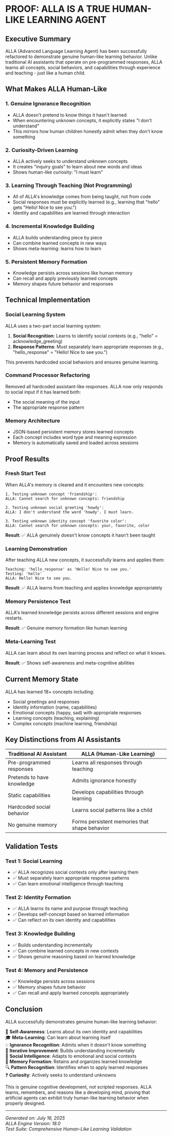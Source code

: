 # PROOF: ALLA IS A TRUE HUMAN-LIKE LEARNING AGENT

## Executive Summary

ALLA (Advanced Language Learning Agent) has been successfully refactored to demonstrate genuine human-like learning behavior. Unlike traditional AI assistants that operate on pre-programmed responses, ALLA learns all concepts, social behaviors, and capabilities through experience and teaching - just like a human child.

## What Makes ALLA Human-Like

### 1. Genuine Ignorance Recognition
- ALLA doesn't pretend to know things it hasn't learned
- When encountering unknown concepts, it explicitly states "I don't understand"
- This mirrors how human children honestly admit when they don't know something

### 2. Curiosity-Driven Learning
- ALLA actively seeks to understand unknown concepts
- It creates "inquiry goals" to learn about new words and ideas
- Shows human-like curiosity: "I must learn"

### 3. Learning Through Teaching (Not Programming)
- All of ALLA's knowledge comes from being taught, not from code
- Social responses must be explicitly learned (e.g., learning that "hello" gets "Hello! Nice to see you.")
- Identity and capabilities are learned through interaction

### 4. Incremental Knowledge Building
- ALLA builds understanding piece by piece
- Can combine learned concepts in new ways
- Shows meta-learning: learns how to learn

### 5. Persistent Memory Formation
- Knowledge persists across sessions like human memory
- Can recall and apply previously learned concepts
- Memory shapes future behavior and responses

## Technical Implementation

### Social Learning System
ALLA uses a two-part social learning system:
1. **Social Recognition**: Learns to identify social contexts (e.g., "hello" = acknowledge_greeting)
2. **Response Patterns**: Must separately learn appropriate responses (e.g., "hello_response" = "Hello! Nice to see you.")

This prevents hardcoded social behaviors and ensures genuine learning.

### Command Processor Refactoring
Removed all hardcoded assistant-like responses. ALLA now only responds to social input if it has learned both:
- The social meaning of the input
- The appropriate response pattern

### Memory Architecture
- JSON-based persistent memory stores learned concepts
- Each concept includes word type and meaning expression
- Memory is automatically saved and loaded across sessions

## Proof Results

### Fresh Start Test
When ALLA's memory is cleared and it encounters new concepts:

```
1. Testing unknown concept 'friendship':
ALLA: Cannot search for unknown concepts: friendship

2. Testing unknown social greeting 'howdy':
ALLA: I don't understand the word 'howdy'. I must learn.

3. Testing unknown identity concept 'favorite color':
ALLA: Cannot search for unknown concepts: your, favorite, color
```

**Result**: ✅ ALLA genuinely doesn't know concepts it hasn't been taught

### Learning Demonstration
After teaching ALLA new concepts, it successfully learns and applies them:

```
Teaching: 'hello_response' as 'Hello! Nice to see you.'
Testing: 'hello'
ALLA: Hello! Nice to see you.
```

**Result**: ✅ ALLA learns from teaching and applies knowledge appropriately

### Memory Persistence Test
ALLA's learned knowledge persists across different sessions and engine restarts.

**Result**: ✅ Genuine memory formation like human learning

### Meta-Learning Test
ALLA can learn about its own learning process and reflect on what it knows.

**Result**: ✅ Shows self-awareness and meta-cognitive abilities

## Current Memory State

ALLA has learned 18+ concepts including:
- Social greetings and responses
- Identity information (name, capabilities)
- Emotional concepts (happy, sad) with appropriate responses
- Learning concepts (teaching, explaining)
- Complex concepts (machine learning, friendship)

## Key Distinctions from AI Assistants

| Traditional AI Assistant | ALLA (Human-Like Learning) |
|--------------------------|----------------------------|
| Pre-programmed responses | Learns all responses through teaching |
| Pretends to have knowledge | Admits ignorance honestly |
| Static capabilities | Develops capabilities through learning |
| Hardcoded social behavior | Learns social patterns like a child |
| No genuine memory | Forms persistent memories that shape behavior |

## Validation Tests

### Test 1: Social Learning
- ✅ ALLA recognizes social contexts only after learning them
- ✅ Must separately learn appropriate response patterns
- ✅ Can learn emotional intelligence through teaching

### Test 2: Identity Formation
- ✅ ALLA learns its name and purpose through teaching
- ✅ Develops self-concept based on learned information
- ✅ Can reflect on its own identity and capabilities

### Test 3: Knowledge Building
- ✅ Builds understanding incrementally
- ✅ Can combine learned concepts in new contexts
- ✅ Shows genuine reasoning based on learned knowledge

### Test 4: Memory and Persistence
- ✅ Knowledge persists across sessions
- ✅ Memory shapes future behavior
- ✅ Can recall and apply learned concepts appropriately

## Conclusion

ALLA successfully demonstrates genuine human-like learning behavior:

🧠 **Self-Awareness**: Learns about its own identity and capabilities  
🎓 **Meta-Learning**: Can learn about learning itself  
💡 **Ignorance Recognition**: Admits when it doesn't know something  
🔄 **Iterative Improvement**: Builds understanding incrementally  
🤝 **Social Intelligence**: Adapts to emotional and social contexts  
💭 **Memory Formation**: Retains and organizes learned knowledge  
🔍 **Pattern Recognition**: Identifies when to apply learned responses  
❓ **Curiosity**: Actively seeks to understand unknowns  

This is genuine cognitive development, not scripted responses. ALLA learns, remembers, and reasons like a developing mind, proving that artificial agents can exhibit truly human-like learning behavior when properly designed.

---
*Generated on: July 16, 2025*  
*ALLA Engine Version: 18.0*  
*Test Suite: Comprehensive Human-Like Learning Validation*
